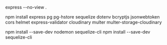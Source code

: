 express --no-view .

npm install express pg pg-hstore sequelize dotenv bcryptjs jsonwebtoken cors helmet express-validator cloudinary multer multer-storage-cloudinary

npm install --save-dev nodemon sequelize-cli
npm install --save-dev sequelize-cli
